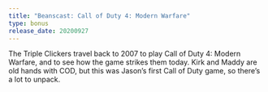```yaml
---
title: "Beanscast: Call of Duty 4: Modern Warfare"
type: bonus
release_date: 20200927
---
```

The Triple Clickers travel back to 2007 to play Call of Duty 4: Modern Warfare, and to see how the game strikes them today. Kirk and Maddy are old hands with COD, but this was Jason’s first Call of Duty game, so there’s a lot to unpack.